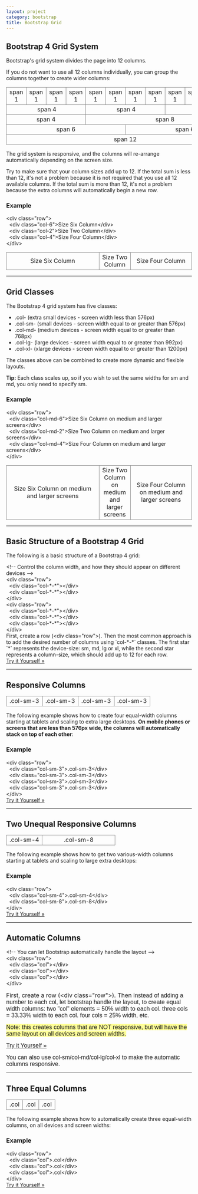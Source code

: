 ```yaml
---
layout: project
category: bootstrap
title: Bootstrap Grid
---
```

<h2>Bootstrap 4 Grid System</h2>
<p><span >Bootstrap's grid system divides the page into 12 columns.</span></p>
<p><span >If you do not want to use all 12 columns individually, you can group the columns together to create wider columns:</span></p>
<div class="table-responsive">
<table class="table grid" style="width: 100%;">
<tbody>
<tr>
<td style="border: 1px solid gray; text-align: center;">span 1</td>
<td style="border: 1px solid gray; text-align: center;">span 1</td>
<td style="border: 1px solid gray; text-align: center;">span 1</td>
<td style="border: 1px solid gray; text-align: center;">span 1</td>
<td style="border: 1px solid gray; text-align: center;">span 1</td>
<td style="border: 1px solid gray; text-align: center;">span 1</td>
<td style="border: 1px solid gray; text-align: center;">span 1</td>
<td style="border: 1px solid gray; text-align: center;">span 1</td>
<td style="border: 1px solid gray; text-align: center;">span 1</td>
<td style="border: 1px solid gray; text-align: center;">span 1</td>
<td style="border: 1px solid gray; text-align: center;">span 1</td>
<td style="border: 1px solid gray; text-align: center;">span 1</td>
</tr>
<tr>
<td style="border: 1px solid gray; text-align: center;" colspan="4"> span 4</td>
<td style="border: 1px solid gray; text-align: center;" colspan="4"> span 4</td>
<td style="border: 1px solid gray; text-align: center;" colspan="4"> span 4</td>
</tr>
<tr>
<td style="border: 1px solid gray; text-align: center;" colspan="4">span 4</td>
<td style="border: 1px solid gray; text-align: center;" colspan="8">span 8</td>
</tr>
<tr>
<td style="border: 1px solid gray; text-align: center;" colspan="6">span 6</td>
<td style="border: 1px solid gray; text-align: center;" colspan="6">span 6</td>
</tr>
<tr>
<td style="border: 1px solid gray; text-align: center;" colspan="12">span 12</td>
</tr>
</tbody>
</table>
</div>
<p>The grid system is responsive, and the columns will re-arrange automatically depending on the screen size.</p>
<p><span >Try to make sure that your column sizes add up to 12. If the total sum is less than 12, it's not a problem because it is not required that you use all 12 available columns. If the total sum is more than 12, it's not a problem because the extra columns will automatically begin a new row.</span></p>
<h3>Example</h3>
<div class="w3-code notranslate htmlHigh">
<span class="tagnamecolor"><span class="tagcolor">&lt;</span>div<span class="attributecolor"> class<span class="attributevaluecolor">="row"</span></span><span class="tagcolor">&gt;</span></span><br>  <span class="tagnamecolor"><span class="tagcolor">&lt;</span>div<span class="attributecolor"> class<span class="attributevaluecolor">="col-6"</span></span><span class="tagcolor">&gt;Size Six Column</span></span><span class="tagnamecolor"><span class="tagcolor">&lt;</span>/div<span class="tagcolor">&gt;</span></span><br>  <span class="tagnamecolor"><span class="tagcolor">&lt;</span>div<span class="attributecolor"> class<span class="attributevaluecolor">="col-2"</span></span><span class="tagcolor">&gt;</span></span>Size Two Column<span class="tagnamecolor"><span class="tagcolor">&lt;</span>/div<span class="tagcolor">&gt;</span></span><br>  <span class="tagnamecolor"><span class="tagcolor">&lt;</span>div<span class="attributecolor"> class<span class="attributevaluecolor">="col-4"</span></span><span class="tagcolor">&gt;</span></span>Size Four Column<span class="tagnamecolor"><span class="tagcolor">&lt;</span>/div<span class="tagcolor">&gt;</span></span><br><span class="tagnamecolor"><span class="tagnamecolor"><span class="tagcolor">&lt;</span>/div<span class="tagcolor">&gt;</span></span></span>
<table class="table grid" style="width: 100%;">
<tbody>
<tr>
<td style="border: 1px solid gray; text-align: center; width: 50%;">Size Six Column</td>
<td style="border: 1px solid gray; text-align: center; width: 17%;">Size Two Column</td>
<td style="border: 1px solid gray; text-align: center; width: 33%;">Size Four Column</td>
</tr>
</tbody>
</table>
<hr>
</div>
<h2>Grid Classes</h2>
<p>The Bootstrap 4 grid system has five classes:</p>
<ul>
<li>.col- (extra small devices - screen width less than 576px)</li>
<li>.col-sm- (small devices - screen width equal to or greater than 576px)</li>
<li>.col-md- (medium devices - screen width equal to or greater than 768px)</li>
<li>.col-lg- (large devices - screen width equal to or greater than 992px)</li>
<li>.col-xl- (xlarge devices - screen width equal to or greater than 1200px)</li>
</ul>
<p>The classes above can be combined to create more dynamic and flexible layouts.</p>
<p><span ><strong>Tip:</strong> Each class scales up, so if you wish to set the same widths for sm and md, you only need to specify sm.</span></p>
<h3>Example</h3>
<div class="w3-code notranslate htmlHigh">
<span class="tagnamecolor"><span class="tagcolor">&lt;</span>div<span class="attributecolor"> class<span class="attributevaluecolor">="row"</span></span><span class="tagcolor">&gt;</span></span><br>  <span class="tagnamecolor"><span class="tagcolor">&lt;</span>div<span class="attributecolor"> class<span class="attributevaluecolor">="col-md-6"</span></span><span class="tagcolor">&gt;Size Six Column on medium and larger screens</span></span><span class="tagnamecolor"><span class="tagcolor">&lt;</span>/div<span class="tagcolor">&gt;</span></span><br>  <span class="tagnamecolor"><span class="tagcolor">&lt;</span>div<span class="attributecolor"> class<span class="attributevaluecolor">="col-md-2"</span></span><span class="tagcolor">&gt;</span></span>Size Two Column on medium and larger screens<span class="tagnamecolor"><span class="tagcolor">&lt;</span>/div<span class="tagcolor">&gt;</span></span><br>  <span class="tagnamecolor"><span class="tagcolor">&lt;</span>div<span class="attributecolor"> class<span class="attributevaluecolor">="col-md-4"</span></span><span class="tagcolor">&gt;</span></span>Size Four Column on medium and larger screens<span class="tagnamecolor"><span class="tagcolor">&lt;</span>/div<span class="tagcolor">&gt;</span></span><br><span class="tagnamecolor"><span class="tagcolor">&lt;</span>/div<span class="tagcolor">&gt;</span></span>
</div>
<table class="table grid" style="width: 100%;">
<tbody>
<tr>
<td style="border: 1px solid gray; text-align: center; width: 50%;">Size Six Column on medium and larger screens</td>
<td style="border: 1px solid gray; text-align: center; width: 17%;">Size Two Column on medium and larger screens</td>
<td style="border: 1px solid gray; text-align: center; width: 33%;">Size Four Column on medium and larger screens</td>
</tr>
</tbody>
</table>
<hr>
<h2>Basic Structure of a Bootstrap 4 Grid</h2>
<p>The following is a basic structure of a Bootstrap 4 grid:</p>
<div class="w3-example">
<div class="w3-code notranslate htmlHigh">
<span class="commentcolor">&lt;!-- Control the column width, and how they should appear on different devices --&gt;</span><br><span class="tagnamecolor"><span class="tagcolor">&lt;</span>div<span class="attributecolor"> class<span class="attributevaluecolor">="row"</span></span><span class="tagcolor">&gt;</span></span><br>  <span class="tagnamecolor"><span class="tagcolor">&lt;</span>div<span class="attributecolor"> class<span class="attributevaluecolor">="col-*-*"</span></span><span class="tagcolor">&gt;</span></span><span class="tagnamecolor"><span class="tagcolor">&lt;</span>/div<span class="tagcolor">&gt;</span></span><br>  <span class="tagnamecolor"><span class="tagcolor">&lt;</span>div<span class="attributecolor"> class<span class="attributevaluecolor">="col-*-*"</span></span><span class="tagcolor">&gt;</span></span><span class="tagnamecolor"><span class="tagcolor">&lt;</span>/div<span class="tagcolor">&gt;</span></span><br><span class="tagnamecolor"><span class="tagcolor">&lt;</span>/div<span class="tagcolor">&gt;</span></span><br><span class="tagnamecolor"><span class="tagcolor">&lt;</span>div<span class="attributecolor"> class<span class="attributevaluecolor">="row"</span></span><span class="tagcolor">&gt;</span></span><br>  <span class="tagnamecolor"><span class="tagcolor">&lt;</span>div<span class="attributecolor"> class<span class="attributevaluecolor">="col-*-*"</span></span><span class="tagcolor">&gt;</span></span><span class="tagnamecolor"><span class="tagcolor">&lt;</span>/div<span class="tagcolor">&gt;</span></span><br>  <span class="tagnamecolor"><span class="tagcolor">&lt;</span>div<span class="attributecolor"> class<span class="attributevaluecolor">="col-*-*"</span></span><span class="tagcolor">&gt;</span></span><span class="tagnamecolor"><span class="tagcolor">&lt;</span>/div<span class="tagcolor">&gt;</span></span><br>  <span class="tagnamecolor"><span class="tagcolor">&lt;</span>div<span class="attributecolor"> class<span class="attributevaluecolor">="col-*-*"</span></span><span class="tagcolor">&gt;</span></span><span class="tagnamecolor"><span class="tagcolor">&lt;</span>/div<span class="tagcolor">&gt;</span></span><br><span class="tagnamecolor"><span class="tagcolor">&lt;</span>/div<span class="tagcolor">&gt;</span></span>
</div>
<div class="w3-code notranslate htmlHigh">First, create a row (&lt;div class="row"&gt;). Then <span >the most common approach is to add the desired number of columns using `col-*-*` classes. The first star `*` represents the device-size: sm, md, lg or xl, while the second star represents a column-size, which should add up to 12 for each row.</span>
</div>
<div class="w3-code notranslate htmlHigh"><a class="w3-btn w3-margin-bottom" href="https://www.w3schools.com/bootstrap4/tryit.asp?filename=trybs_grid_ex1&amp;stacked=h" >Try it Yourself »</a></div>
</div>
<hr>
<h2>Responsive Columns</h2>
<table class="table grid" style="width: 100%;">
<tbody>
<tr>
<td style="border: 1px solid gray; text-align: center;" colspan="3">.col-sm-3</td>
<td style="border: 1px solid gray; text-align: center;" colspan="3">.col-sm-3</td>
<td style="border: 1px solid gray; text-align: center;" colspan="3">.col-sm-3</td>
<td style="border: 1px solid gray; text-align: center;" colspan="3">.col-sm-3</td>
</tr>
</tbody>
</table>
<p>The following example shows <span >how to create four equal-width columns starting at tablets and scaling to extra large desktops. <strong>On mobile phones or screens that are less than 576px wide, the columns will automatically stack on top of each other</strong></span>:</p>
<div class="w3-example">
<h3>Example</h3>
<div class="w3-code notranslate htmlHigh">
<span class="tagnamecolor"><span class="tagcolor">&lt;</span>div<span class="attributecolor"> class<span class="attributevaluecolor">="row"</span></span><span class="tagcolor">&gt;</span></span><br>  <span class="tagnamecolor"><span class="tagcolor">&lt;</span>div<span class="attributecolor"> class<span class="attributevaluecolor">="col-sm-3"</span></span><span class="tagcolor">&gt;</span></span>.col-sm-3<span class="tagnamecolor"><span class="tagcolor">&lt;</span>/div<span class="tagcolor">&gt;</span></span><br>  <span class="tagnamecolor"><span class="tagcolor">&lt;</span>div<span class="attributecolor"> class<span class="attributevaluecolor">="col-sm-3"</span></span><span class="tagcolor">&gt;</span></span>.col-sm-3<span class="tagnamecolor"><span class="tagcolor">&lt;</span>/div<span class="tagcolor">&gt;</span></span><br>  <span class="tagnamecolor"><span class="tagcolor">&lt;</span>div<span class="attributecolor"> class<span class="attributevaluecolor">="col-sm-3"</span></span><span class="tagcolor">&gt;</span></span>.col-sm-3<span class="tagnamecolor"><span class="tagcolor">&lt;</span>/div<span class="tagcolor">&gt;</span></span><br>  <span class="tagnamecolor"><span class="tagcolor">&lt;</span>div<span class="attributecolor"> class<span class="attributevaluecolor">="col-sm-3"</span></span><span class="tagcolor">&gt;</span></span>.col-sm-3<span class="tagnamecolor"><span class="tagcolor">&lt;</span>/div<span class="tagcolor">&gt;</span></span><br><span class="tagnamecolor"><span class="tagcolor">&lt;</span>/div<span class="tagcolor">&gt;</span></span>
</div>
<a class="w3-btn w3-margin-bottom" href="https://www.w3schools.com/bootstrap4/tryit.asp?filename=trybs_grid_ex1&amp;stacked=h" >Try it Yourself »</a>
</div>
<hr>
<h2>Two Unequal Responsive Columns</h2>
<table class="table grid" style="width: 100%;">
<tbody>
<tr>
<td style="border: 1px solid gray; text-align: center; width: 33%;" colspan="1">.col-sm-4</td>
<td style="border: 1px solid gray; text-align: center; width: 67%;" colspan="2">.col-sm-8</td>
</tr>
</tbody>
</table>
<p>The following example shows <span >how to get two various-width columns starting at tablets and scaling to large extra desktops</span>:</p>
<div class="w3-example">
<h3>Example</h3>
<div class="w3-code notranslate htmlHigh">
<span class="tagnamecolor"><span class="tagcolor">&lt;</span>div<span class="attributecolor"> class<span class="attributevaluecolor">="row"</span></span><span class="tagcolor">&gt;</span></span><br>  <span class="tagnamecolor"><span class="tagcolor">&lt;</span>div<span class="attributecolor"> class<span class="attributevaluecolor">="col-sm-4"</span></span><span class="tagcolor">&gt;</span></span>.col-sm-4<span class="tagnamecolor"><span class="tagcolor">&lt;</span>/div<span class="tagcolor">&gt;</span></span><br>  <span class="tagnamecolor"><span class="tagcolor">&lt;</span>div<span class="attributecolor"> class<span class="attributevaluecolor">="col-sm-8"</span></span><span class="tagcolor">&gt;</span></span>.col-sm-8<span class="tagnamecolor"><span class="tagcolor">&lt;</span>/div<span class="tagcolor">&gt;</span></span><br><span class="tagnamecolor"><span class="tagcolor">&lt;</span>/div<span class="tagcolor">&gt;</span></span>
</div>
<a class="w3-btn w3-margin-bottom" href="https://www.w3schools.com/bootstrap4/tryit.asp?filename=trybs_grid_ex3&amp;stacked=h" >Try it Yourself »</a>
</div>
<div class="w3-panel w3-note">
<hr>
<div class="w3-example">
<div class="w3-code notranslate htmlHigh">
<h2>Automatic Columns</h2>
<span class="commentcolor">&lt;!-- You can let Bootstrap automatically handle the layout --&gt;</span><br><span class="tagnamecolor"><span class="tagcolor">&lt;</span>div<span class="attributecolor"> class<span class="attributevaluecolor">="row"</span></span><span class="tagcolor">&gt;</span></span><br>  <span class="tagnamecolor"><span class="tagcolor">&lt;</span>div<span class="attributecolor"> class<span class="attributevaluecolor">="col"</span></span><span class="tagcolor">&gt;</span></span><span class="tagnamecolor"><span class="tagcolor">&lt;</span>/div<span class="tagcolor">&gt;</span></span><br>  <span class="tagnamecolor"><span class="tagcolor">&lt;</span>div<span class="attributecolor"> class<span class="attributevaluecolor">="col"</span></span><span class="tagcolor">&gt;</span></span><span class="tagnamecolor"><span class="tagcolor">&lt;</span>/div<span class="tagcolor">&gt;</span></span><br>  <span class="tagnamecolor"><span class="tagcolor">&lt;</span>div<span class="attributecolor"> class<span class="attributevaluecolor">="col"</span></span><span class="tagcolor">&gt;</span></span><span class="tagnamecolor"><span class="tagcolor">&lt;</span>/div<span class="tagcolor">&gt;</span></span><br><span class="tagnamecolor"><span class="tagcolor">&lt;</span>/div<span class="tagcolor">&gt;</span></span>
</div>
</div>
<p><span style="font-size: 1rem;">First, create a row (&lt;div class="row"&gt;). Then i</span><span style="font-family: sans-serif; font-size: 1rem;">nstead of adding a number to each col, let bootstrap handle the layout, to create equal width columns: two "col" elements = 50% width to each col. three cols = 33.33% width to each col. four cols = 25% width, etc.</span></p>
<p><span style="font-family: sans-serif; font-size: 1rem; background-color: #ffff99;">Note: this creates columns that are NOT responsive, but will have the same layout <span >on all devices and screen widths.</span></span></p>
<p><span style="font-family: sans-serif; font-size: 1rem;"><span ><a class="w3-btn w3-margin-bottom" href="https://www.w3schools.com/bootstrap4/tryit.asp?filename=trybs_grid_ex&amp;stacked=h" >Try it Yourself »</a></span></span></p>
<p><span style="font-family: sans-serif; font-size: 1rem;">You can also use col-sm/col-md/col-lg/col-xl to make the automatic columns responsive.</span></p>
<hr>
<h2>Three Equal Columns</h2>
<table class="table grid" style="width: 100%;">
<tbody>
<tr>
<td style="border: 1px solid gray; text-align: center;">.col</td>
<td style="border: 1px solid gray; text-align: center;">.col</td>
<td style="border: 1px solid gray; text-align: center;">.col</td>
</tr>
</tbody>
</table>
<p>The following example shows <span >how to <span >automatically create three equal-width columns, on all devices and screen widths:</span></span></p>
<div class="w3-example">
<h3>Example</h3>
<div class="w3-code notranslate htmlHigh">
<span class="tagnamecolor"><span class="tagcolor">&lt;</span>div<span class="attributecolor"> class<span class="attributevaluecolor">="row"</span></span><span class="tagcolor">&gt;</span></span><br>  <span class="tagnamecolor"><span class="tagcolor">&lt;</span>div<span class="attributecolor"> class<span class="attributevaluecolor">="col"</span></span><span class="tagcolor">&gt;</span></span>.col<span class="tagnamecolor"><span class="tagcolor">&lt;</span>/div<span class="tagcolor">&gt;</span></span><br>  <span class="tagnamecolor"><span class="tagcolor">&lt;</span>div<span class="attributecolor"> class<span class="attributevaluecolor">="col"</span></span><span class="tagcolor">&gt;</span></span>.col<span class="tagnamecolor"><span class="tagcolor">&lt;</span>/div<span class="tagcolor">&gt;</span></span><br>  <span class="tagnamecolor"><span class="tagcolor">&lt;</span>div<span class="attributecolor"> class<span class="attributevaluecolor">="col"</span></span><span class="tagcolor">&gt;</span></span>.col<span class="tagnamecolor"><span class="tagcolor">&lt;</span>/div<span class="tagcolor">&gt;</span></span><br><span class="tagnamecolor"><span class="tagcolor">&lt;</span>/div<span class="tagcolor">&gt;</span></span>
</div>
<a class="w3-btn w3-margin-bottom" href="https://www.w3schools.com/bootstrap4/tryit.asp?filename=trybs_grid_ex&amp;stacked=h" >Try it Yourself »</a>
</div>
</div>
